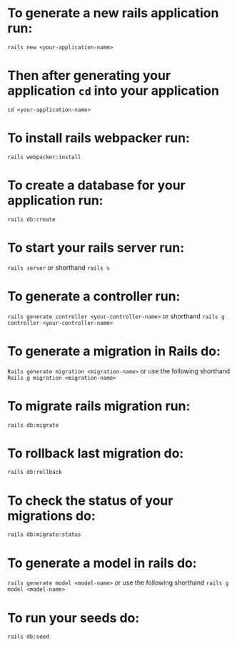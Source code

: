 # To generate a new rails application run:

`rails new <your-application-name>`

# Then after generating your application `cd` into your application

`cd <your-application-name>`

# To install rails webpacker run:

`rails webpacker:install`

# To create a database for your application run:

`rails db:create`

# To start your rails server run:

`rails server` or shorthand `rails s`

# To generate a controller run:

`rails generate controller <your-controller-name>` or shorthand `rails g controller <your-controller-name>`

# To generate a migration in Rails do:

`Rails generate migration <migration-name>` or use the following shorthand
`Rails g migration <migration-name>`

# To migrate rails migration run:

`rails db:migrate`

# To rollback last migration do:

`rails db:rollback`

# To check the status of your migrations do:

`rails db:migrate:status`

# To generate a model in rails do:

`rails generate model <model-name>` or use the following shorthand
`rails g model <model-name>`

# To run your seeds do:

`rails db:seed`
